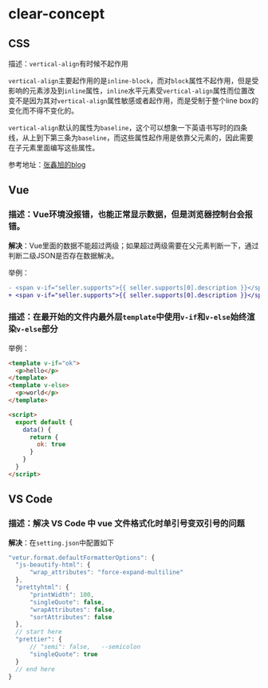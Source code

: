 # clear-concept

## CSS

描述：`vertical-align`有时候不起作用

`vertical-align`主要起作用的是`inline-block`，而对`block`属性不起作用，但是受影响的元素涉及到`inline`属性，`inline`水平元素受`vertical-align`属性而位置改变不是因为其对`vertical-align`属性敏感或者起作用，而是受制于整个line box的变化而不得不变化的。

`vertical-align`默认的属性为`baseline`，这个可以想象一下英语书写时的四条线，从上到下第三条为`baseline`，而这些属性起作用是依靠父元素的，因此需要在子元素里面编写这些属性。

参考地址：[张鑫旭的blog](https://www.zhangxinxu.com/wordpress/2010/05/%E6%88%91%E5%AF%B9css-vertical-align%E7%9A%84%E4%B8%80%E4%BA%9B%E7%90%86%E8%A7%A3%E4%B8%8E%E8%AE%A4%E8%AF%86%EF%BC%88%E4%B8%80%EF%BC%89/)

## Vue

### 描述：Vue环境没报错，也能正常显示数据，但是浏览器控制台会报错。

**解决**：Vue里面的数据不能超过两级；如果超过两级需要在父元素判断一下，通过判断二级JSON是否存在数据解决。

举例：

```diff 
- <span v-if="seller.supports">{{ seller.supports[0].description }}</span>
+ <span v-if="seller.supports">{{ seller.supports[0].description }}</span>
```

### 描述：在最开始的文件内最外层`template`中使用`v-if`和`v-else`始终渲染`v-else`部分

举例：

```html
<template v-if="ok">
  <p>hello</p>
</template>
<template v-else>
  <p>world</p>
</template>

<script>
  export default {
    data() {
      return {
        ok: true
      }
    }
  }
</script>
```

## VS Code

### 描述：解决 VS Code 中 vue 文件格式化时单引号变双引号的问题

**解决**：在`setting.json`中配置如下

```js
"vetur.format.defaultFormatterOptions": {
  "js-beautify-html": {
      "wrap_attributes": "force-expand-multiline"
  },
  "prettyhtml": {
      "printWidth": 100,
      "singleQuote": false,
      "wrapAttributes": false,
      "sortAttributes": false
  },
  // start here
  "prettier": {
      // "semi": false,   --semicolon
      "singleQuote": true
  }
  // end here
}
```
